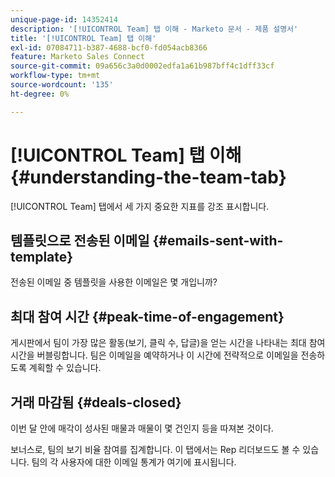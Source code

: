 ```yaml
---
unique-page-id: 14352414
description: '[!UICONTROL Team] 탭 이해 - Marketo 문서 - 제품 설명서'
title: '[!UICONTROL Team] 탭 이해'
exl-id: 07084711-b387-4688-bcf0-fd054acb8366
feature: Marketo Sales Connect
source-git-commit: 09a656c3a0d0002edfa1a61b987bff4c1dff33cf
workflow-type: tm+mt
source-wordcount: '135'
ht-degree: 0%

---
```


# [!UICONTROL Team] 탭 이해 {#understanding-the-team-tab}

[!UICONTROL Team] 탭에서 세 가지 중요한 지표를 강조 표시합니다.

## 템플릿으로 전송된 이메일 {#emails-sent-with-template}

전송된 이메일 중 템플릿을 사용한 이메일은 몇 개입니까?

## 최대 참여 시간 {#peak-time-of-engagement}

게시판에서 팀이 가장 많은 활동(보기, 클릭 수, 답글)을 얻는 시간을 나타내는 최대 참여 시간을 버블링합니다. 팀은 이메일을 예약하거나 이 시간에 전략적으로 이메일을 전송하도록 계획할 수 있습니다.

## 거래 마감됨 {#deals-closed}

이번 달 안에 매각이 성사된 매물과 매물이 몇 건인지 등을 따져본 것이다.

보너스로, 팀의 보기 비율 참여를 집계합니다. 이 탭에서는 Rep 리더보드도 볼 수 있습니다. 팀의 각 사용자에 대한 이메일 통계가 여기에 표시됩니다.

